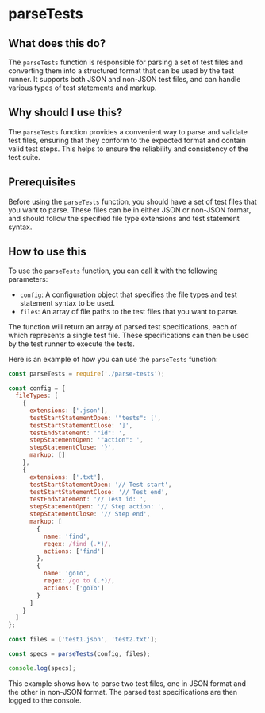 
  
   # **parseTests**

## What does this do?

The `parseTests` function is responsible for parsing a set of test files and converting them into a structured format that can be used by the test runner. It supports both JSON and non-JSON test files, and can handle various types of test statements and markup.

## Why should I use this?

The `parseTests` function provides a convenient way to parse and validate test files, ensuring that they conform to the expected format and contain valid test steps. This helps to ensure the reliability and consistency of the test suite.

## Prerequisites

Before using the `parseTests` function, you should have a set of test files that you want to parse. These files can be in either JSON or non-JSON format, and should follow the specified file type extensions and test statement syntax.

## How to use this

To use the `parseTests` function, you can call it with the following parameters:

* `config`: A configuration object that specifies the file types and test statement syntax to be used.
* `files`: An array of file paths to the test files that you want to parse.

The function will return an array of parsed test specifications, each of which represents a single test file. These specifications can then be used by the test runner to execute the tests.

Here is an example of how you can use the `parseTests` function:

```javascript
const parseTests = require('./parse-tests');

const config = {
  fileTypes: [
    {
      extensions: ['.json'],
      testStartStatementOpen: '"tests": [',
      testStartStatementClose: ']',
      testEndStatement: '"id": ',
      stepStatementOpen: '"action": ',
      stepStatementClose: '}',
      markup: []
    },
    {
      extensions: ['.txt'],
      testStartStatementOpen: '// Test start',
      testStartStatementClose: '// Test end',
      testEndStatement: '// Test id: ',
      stepStatementOpen: '// Step action: ',
      stepStatementClose: '// Step end',
      markup: [
        {
          name: 'find',
          regex: /find (.*)/,
          actions: ['find']
        },
        {
          name: 'goTo',
          regex: /go to (.*)/,
          actions: ['goTo']
        }
      ]
    }
  ]
};

const files = ['test1.json', 'test2.txt'];

const specs = parseTests(config, files);

console.log(specs);
```

This example shows how to parse two test files, one in JSON format and the other in non-JSON format. The parsed test specifications are then logged to the console.
  
  